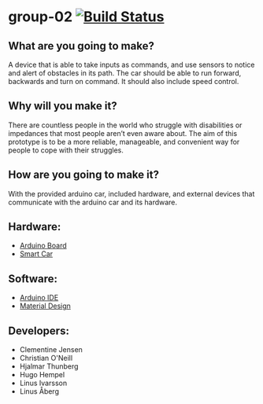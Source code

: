 # group-02 [![Build Status](https://travis-ci.com/DIT112-V20/group-02.svg?branch=master)](https://travis-ci.com/DIT112-V20/group-02)

## What are you going to make?

A device that is able to take inputs as commands, and use sensors to notice and alert of obstacles in its path. The car should be able to run forward, backwards and turn on command. It should also include speed control.

## Why will you make it?

There are countless people in the world who struggle with disabilities or impedances that most people aren’t even aware about. The aim of this prototype is to be a more reliable, manageable, and convenient way for people to cope with their struggles.

## How are you going to make it?

With the provided arduino car, included hardware, and external devices that communicate with the arduino car and its hardware.

## Hardware:

- [Arduino Board](https://www.hackster.io/arduino/products/arduino-uno-genuino-uno?ref=project-1648ad)
- [Smart Car](https://www.hackster.io/platisd/getting-started-with-the-smartcar-platform-1648ad)

## Software:

- [Arduino IDE](https://www.arduino.cc/)
- [Material Design](https://material.io/)

## Developers:

- Clementine Jensen
- Christian O'Neill
- Hjalmar Thunberg
- Hugo Hempel
- Linus Ivarsson
- Linus Åberg
